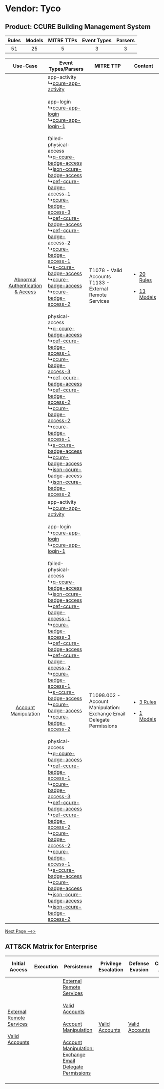 Vendor: Tyco
============
Product: CCURE Building Management System
-----------------------------------------
| Rules | Models | MITRE TTPs | Event Types | Parsers |
|:-----:|:------:|:----------:|:-----------:|:-------:|
|  51   |   25   |     5      |      3      |    3    |

|    Use-Case    | Event Types/Parsers    | MITRE TTP    | Content    |
|:----:| ---- | ---- | ---- |
| [Abnormal Authentication & Access](../../../UseCases/uc_abnormal_authentication_&_access.md) |  app-activity<br> ↳[ccure-app-activity](Ps/pC_ccureappactivity.md)<br><br> app-login<br> ↳[ccure-app-login](Ps/pC_ccureapplogin.md)<br> ↳[ccure-app-login-1](Ps/pC_ccureapplogin1.md)<br><br> failed-physical-access<br> ↳[q-ccure-badge-access](Ps/pC_qccurebadgeaccess.md)<br> ↳[json-ccure-badge-access](Ps/pC_jsonccurebadgeaccess.md)<br> ↳[cef-ccure-badge-access-1](Ps/pC_cefccurebadgeaccess1.md)<br> ↳[ccure-badge-access-3](Ps/pC_ccurebadgeaccess3.md)<br> ↳[cef-ccure-badge-access](Ps/pC_cefccurebadgeaccess.md)<br> ↳[cef-ccure-badge-access-2](Ps/pC_cefccurebadgeaccess2.md)<br> ↳[ccure-badge-access-1](Ps/pC_ccurebadgeaccess1.md)<br> ↳[s-ccure-badge-access](Ps/pC_sccurebadgeaccess.md)<br> ↳[ccure-badge-access](Ps/pC_ccurebadgeaccess.md)<br> ↳[ccure-badge-access-2](Ps/pC_ccurebadgeaccess2.md)<br><br> physical-access<br> ↳[q-ccure-badge-access](Ps/pC_qccurebadgeaccess.md)<br> ↳[cef-ccure-badge-access-1](Ps/pC_cefccurebadgeaccess1.md)<br> ↳[ccure-badge-access-3](Ps/pC_ccurebadgeaccess3.md)<br> ↳[cef-ccure-badge-access](Ps/pC_cefccurebadgeaccess.md)<br> ↳[cef-ccure-badge-access-2](Ps/pC_cefccurebadgeaccess2.md)<br> ↳[ccure-badge-access-2](Ps/pC_ccurebadgeaccess2.md)<br> ↳[ccure-badge-access-1](Ps/pC_ccurebadgeaccess1.md)<br> ↳[s-ccure-badge-access](Ps/pC_sccurebadgeaccess.md)<br> ↳[ccure-badge-access](Ps/pC_ccurebadgeaccess.md)<br> ↳[json-ccure-badge-access](Ps/pC_jsonccurebadgeaccess.md)<br> ↳[json-ccure-badge-access-2](Ps/pC_jsonccurebadgeaccess2.md)<br> | T1078 - Valid Accounts<br>T1133 - External Remote Services<br>    | [<ul><li>20 Rules</li></ul><ul><li>13 Models</li></ul>](RM/r_m_tyco_ccure_building_management_system_Abnormal_Authentication_&_Access.md) |
|    [Account Manipulation](../../../UseCases/uc_account_manipulation.md)    |  app-activity<br> ↳[ccure-app-activity](Ps/pC_ccureappactivity.md)<br><br> app-login<br> ↳[ccure-app-login](Ps/pC_ccureapplogin.md)<br> ↳[ccure-app-login-1](Ps/pC_ccureapplogin1.md)<br><br> failed-physical-access<br> ↳[q-ccure-badge-access](Ps/pC_qccurebadgeaccess.md)<br> ↳[json-ccure-badge-access](Ps/pC_jsonccurebadgeaccess.md)<br> ↳[cef-ccure-badge-access-1](Ps/pC_cefccurebadgeaccess1.md)<br> ↳[ccure-badge-access-3](Ps/pC_ccurebadgeaccess3.md)<br> ↳[cef-ccure-badge-access](Ps/pC_cefccurebadgeaccess.md)<br> ↳[cef-ccure-badge-access-2](Ps/pC_cefccurebadgeaccess2.md)<br> ↳[ccure-badge-access-1](Ps/pC_ccurebadgeaccess1.md)<br> ↳[s-ccure-badge-access](Ps/pC_sccurebadgeaccess.md)<br> ↳[ccure-badge-access](Ps/pC_ccurebadgeaccess.md)<br> ↳[ccure-badge-access-2](Ps/pC_ccurebadgeaccess2.md)<br><br> physical-access<br> ↳[q-ccure-badge-access](Ps/pC_qccurebadgeaccess.md)<br> ↳[cef-ccure-badge-access-1](Ps/pC_cefccurebadgeaccess1.md)<br> ↳[ccure-badge-access-3](Ps/pC_ccurebadgeaccess3.md)<br> ↳[cef-ccure-badge-access](Ps/pC_cefccurebadgeaccess.md)<br> ↳[cef-ccure-badge-access-2](Ps/pC_cefccurebadgeaccess2.md)<br> ↳[ccure-badge-access-2](Ps/pC_ccurebadgeaccess2.md)<br> ↳[ccure-badge-access-1](Ps/pC_ccurebadgeaccess1.md)<br> ↳[s-ccure-badge-access](Ps/pC_sccurebadgeaccess.md)<br> ↳[ccure-badge-access](Ps/pC_ccurebadgeaccess.md)<br> ↳[json-ccure-badge-access](Ps/pC_jsonccurebadgeaccess.md)<br> ↳[json-ccure-badge-access-2](Ps/pC_jsonccurebadgeaccess2.md)<br> | T1098.002 - Account Manipulation: Exchange Email Delegate Permissions<br> | [<ul><li>3 Rules</li></ul><ul><li>1 Models</li></ul>](RM/r_m_tyco_ccure_building_management_system_Account_Manipulation.md)    |
[Next Page -->>](2_ds_tyco_ccure_building_management_system.md)

ATT&CK Matrix for Enterprise
----------------------------
| Initial Access                                                                                                                                   | Execution | Persistence                                                                                                                                                                                                                                                                                                                                 | Privilege Escalation                                                | Defense Evasion                                                     | Credential Access | Discovery | Lateral Movement | Collection                                                                                                                                                            | Command and Control                                                                                                                       | Exfiltration | Impact |
| ------------------------------------------------------------------------------------------------------------------------------------------------ | --------- | ------------------------------------------------------------------------------------------------------------------------------------------------------------------------------------------------------------------------------------------------------------------------------------------------------------------------------------------- | ------------------------------------------------------------------- | ------------------------------------------------------------------- | ----------------- | --------- | ---------------- | --------------------------------------------------------------------------------------------------------------------------------------------------------------------- | ----------------------------------------------------------------------------------------------------------------------------------------- | ------------ | ------ |
| [External Remote Services](https://attack.mitre.org/techniques/T1133)<br><br>[Valid Accounts](https://attack.mitre.org/techniques/T1078)<br><br> |           | [External Remote Services](https://attack.mitre.org/techniques/T1133)<br><br>[Valid Accounts](https://attack.mitre.org/techniques/T1078)<br><br>[Account Manipulation](https://attack.mitre.org/techniques/T1098)<br><br>[Account Manipulation: Exchange Email Delegate Permissions](https://attack.mitre.org/techniques/T1098/002)<br><br> | [Valid Accounts](https://attack.mitre.org/techniques/T1078)<br><br> | [Valid Accounts](https://attack.mitre.org/techniques/T1078)<br><br> |                   |           |                  | [Email Collection](https://attack.mitre.org/techniques/T1114)<br><br>[Email Collection: Email Forwarding Rule](https://attack.mitre.org/techniques/T1114/003)<br><br> | [Proxy: Multi-hop Proxy](https://attack.mitre.org/techniques/T1090/003)<br><br>[Proxy](https://attack.mitre.org/techniques/T1090)<br><br> |              |        |